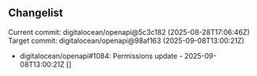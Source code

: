 ## Changelist

Current commit: digitalocean/openapi@5c3c182 (2025-08-28T17:06:46Z)
Target commit: digitalocean/openapi@98af163 (2025-09-08T13:00:21Z)

* digitalocean/openapi#1084: Permissions update - 2025-09-08T13:00:21Z []
